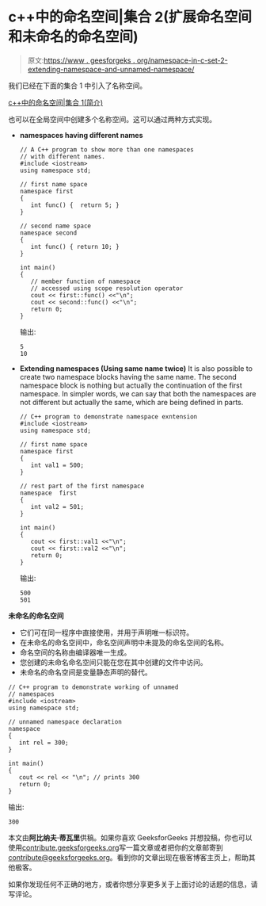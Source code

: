 # c++中的命名空间|集合 2(扩展命名空间和未命名的命名空间)

> 原文:[https://www . geesforgeks . org/namespace-in-c-set-2-extending-namespace-and-unnamed-namespace/](https://www.geeksforgeeks.org/namespace-in-c-set-2-extending-namespace-and-unnamed-namespace/)

我们已经在下面的集合 1 中引入了名称空间。

[c++中的命名空间|集合 1(简介)](https://www.geeksforgeeks.org/namespace-in-c/)

也可以在全局空间中创建多个名称空间。这可以通过两种方式实现。

*   **namespaces having different names**

    ```
    // A C++ program to show more than one namespaces 
    // with different names.
    #include <iostream>
    using namespace std;

    // first name space
    namespace first
    {
       int func() {  return 5; }
    }

    // second name space
    namespace second
    {
       int func() { return 10; }
    }

    int main()
    {
       // member function of namespace
       // accessed using scope resolution operator
       cout << first::func() <<"\n";        
       cout << second::func() <<"\n"; 
       return 0;
    }
    ```

    输出:

    ```
    5
    10

    ```

*   **Extending namespaces (Using same name twice)**
    It is also possible to create two namespace blocks having the same name. The second namespace block is nothing but actually the continuation of the first namespace. In simpler words, we can say that both the namespaces are not different but actually the same, which are being defined in parts.

    ```
    // C++ program to demonstrate namespace exntension
    #include <iostream>
    using namespace std;

    // first name space
    namespace first 
    { 
       int val1 = 500;  
    }

    // rest part of the first namespace
    namespace  first 
    { 
       int val2 = 501;  
    }

    int main()
    {
       cout << first::val1 <<"\n";        
       cout << first::val2 <<"\n"; 
       return 0;
    }
    ```

    输出:

    ```
    500
    501

    ```

**未命名的命名空间**

*   它们可在同一程序中直接使用，并用于声明唯一标识符。
*   在未命名的命名空间中，命名空间声明中未提及的命名空间的名称。
*   命名空间的名称由编译器唯一生成。
*   您创建的未命名命名空间只能在您在其中创建的文件中访问。
*   未命名的命名空间是变量静态声明的替代。

```
// C++ program to demonstrate working of unnamed 
// namespaces
#include <iostream>
using namespace std;

// unnamed namespace declaration
namespace 
{
   int rel = 300; 
}

int main()
{
   cout << rel << "\n"; // prints 300
   return 0;
}
```

输出:

```
300

```

本文由**阿比纳夫·蒂瓦里**供稿。如果你喜欢 GeeksforGeeks 并想投稿，你也可以使用[contribute.geeksforgeeks.org](http://www.contribute.geeksforgeeks.org)写一篇文章或者把你的文章邮寄到 contribute@geeksforgeeks.org。看到你的文章出现在极客博客主页上，帮助其他极客。

如果你发现任何不正确的地方，或者你想分享更多关于上面讨论的话题的信息，请写评论。